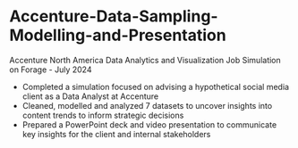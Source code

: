 # Accenture-Data-Sampling-Modelling-and-Presentation

Accenture North America Data Analytics and Visualization Job Simulation on
Forage - July 2024

 * Completed a simulation focused on advising a hypothetical social media client
   as a Data Analyst at Accenture
 * Cleaned, modelled and analyzed 7 datasets to uncover insights into content
   trends to inform strategic decisions
 * Prepared a PowerPoint deck and video presentation to communicate key insights
   for the client and internal stakeholders
